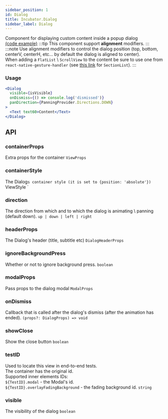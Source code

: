 ```yaml
---
sidebar_position: 1
id: Dialog
title: Incubator.Dialog
sidebar_label: Dialog
---
```


Component for displaying custom content inside a popup dialog  
[(code example)](https://github.com/wix/react-native-ui-lib/blob/master/demo/src/screens/incubatorScreens/IncubatorDialogScreen.tsx)
:::tip
This component support **alignment** modifiers.
:::
:::note
Use alignment modifiers to control the dialog position (top, bottom, centerV, centerH, etc... by default the dialog is aligned to center).  
When adding a `FlatList` \ `ScrollView` to the content be sure to use one from `react-native-gesture-handler` (see [this link](https://github.com/software-mansion/react-native-gesture-handler/issues/1380) for `SectionList`).
:::
<div style={{display: 'flex', flexDirection: 'row', overflowX: 'auto', maxHeight: '500px', alignItems: 'center'}}></div>

### Usage
``` jsx live
<Dialog
  visible={isVisible}
  onDismiss={() => console.log('dismissed')}
  panDirection={PanningProvider.Directions.DOWN}
>
  <Text text60>Content</Text>
</Dialog>
```
## API
### containerProps
Extra props for the container
`ViewProps ` 

### containerStyle
The Dialog`s container style (it is set to {position: 'absolute'})
`ViewStyle ` 

### direction
The direction from which and to which the dialog is animating \ panning (default down).
`up | down | left | right ` 

### headerProps
The Dialog's header (title, subtitle etc)
`DialogHeaderProps ` 

### ignoreBackgroundPress
Whether or not to ignore background press.
`boolean ` 

### modalProps
Pass props to the dialog modal
`ModalProps ` 

### onDismiss
Callback that is called after the dialog's dismiss (after the animation has ended).
`(props?: DialogProps) => void ` 

### showClose
Show the close button
`boolean ` 

### testID
Used to locate this view in end-to-end tests.  
The container has the original id.  
Supported inner elements IDs:  
`${TestID}.modal` - the Modal's id.  
`${TestID}.overlayFadingBackground` - the fading background id.
`string ` 

### visible
The visibility of the dialog
`boolean ` 


